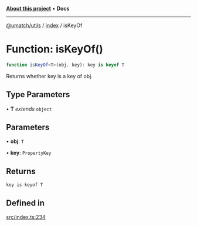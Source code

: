[**About this project**](../../README.md) • **Docs**

***

[@umatch/utils](../../api.md) / [index](../README.md) / isKeyOf

# Function: isKeyOf()

```ts
function isKeyOf<T>(obj, key): key is keyof T
```

Returns whether key is a key of obj.

## Type Parameters

• **T** *extends* `object`

## Parameters

• **obj**: `T`

• **key**: `PropertyKey`

## Returns

`key is keyof T`

## Defined in

[src/index.ts:234](https://github.com/umatch-oficial/utils/blob/main/src/index.ts#L234)
